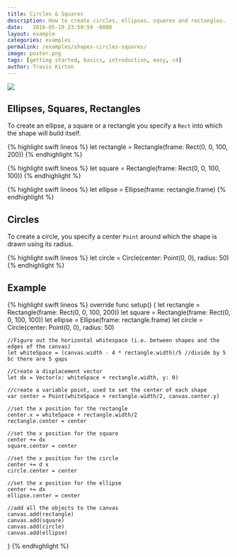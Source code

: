 ```yaml
---
title: Circles & Squares
description: How to create circles, ellipses, squares and rectangles.
date:   2016-05-10 23:59:59 -0800
layout: example
categories: examples
permalink: /examples/shapes-circles-squares/
image: poster.png
tags: [getting started, basics, introduction, easy, c4]
author: Travis Kirton
---
```

![](circles-squares.png)

## Ellipses, Squares, Rectangles
To create an ellipse, a square or a rectangle you specify a `Rect` into which the shape will build itself.

{% highlight swift lineos %}
let rectangle = Rectangle(frame: Rect(0, 0, 100, 200))
{% endhighlight %}

{% highlight swift lineos %}
let square = Rectangle(frame: Rect(0, 0, 100, 100))
{% endhighlight %}
 
{% highlight swift lineos %}
let ellipse = Ellipse(frame: rectangle.frame)
{% endhighlight %}

## Circles
To create a circle, you specify a center `Point` around which the shape is drawn using its radius.

{% highlight swift lineos %}
let circle = Circle(center: Point(0, 0), radius: 50)
{% endhighlight %}


## Example
{% highlight swift lineos %}
override func setup() {
    let rectangle = Rectangle(frame: Rect(0, 0, 100, 200))
    let square = Rectangle(frame: Rect(0, 0, 100, 100))
    let ellipse = Ellipse(frame: rectangle.frame)
    let circle = Circle(center: Point(0, 0), radius: 50)

    //Figure out the horizontal whitespace (i.e. between shapes and the edges of the canvas)
    let whiteSpace = (canvas.width - 4 * rectangle.width)/5 //divide by 5 bc there are 5 gaps

    //Create a displacement vector
    let dx = Vector(x: whiteSpace + rectangle.width, y: 0)

    //create a variable point, used to set the center of each shape
    var center = Point(whiteSpace + rectangle.width/2, canvas.center.y)

    //set the x position for the rectangle
    center.x = whiteSpace + rectangle.width/2
    rectangle.center = center

    //set the x position for the square
    center += dx
    square.center = center

    //set the x position for the circle
    center += d x
    circle.center = center

    //set the x position for the ellipse
    center += dx
    ellipse.center = center

    //add all the objects to the canvas
    canvas.add(rectangle)
    canvas.add(square)
    canvas.add(circle)
    canvas.add(ellipse)
}
{% endhighlight %}
